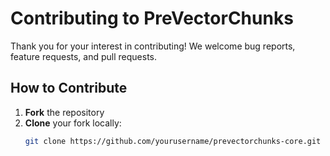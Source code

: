 # Contributing to PreVectorChunks

Thank you for your interest in contributing! We welcome bug reports, feature requests, and pull requests.

## How to Contribute

1. **Fork** the repository
2. **Clone** your fork locally:
   ```bash
   git clone https://github.com/yourusername/prevectorchunks-core.git
